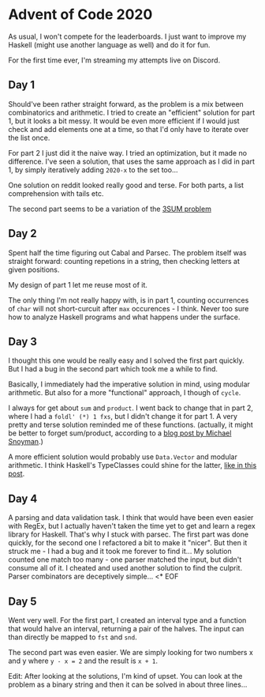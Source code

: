 # Advent of Code 2020

As usual, I won't compete for the leaderboards.
I just want to improve my Haskell (might use another language as well)
and do it for fun.

For the first time ever, I'm streaming my attempts live on Discord.

## Day 1

Should've been rather straight forward, as the problem is a mix between
combinatorics and arithmetic.
I tried to create an "efficient" solution for part 1, but it looks a bit
messy. It would be even more efficient if I would just check and add elements
one at a time, so that I'd only have to iterate over the list once.

For part 2 I just did it the naive way. I tried an optimization,
but it made no difference. I've seen a solution, that uses the same approach
as I did in part 1, by simply iteratively adding `2020-x` to the set too...

One solution on reddit looked really good and terse. For both parts,
a list comprehension with tails etc.

The second part seems to be a variation of the [3SUM problem](https://en.wikipedia.org/wiki/3SUM)

## Day 2

Spent half the time figuring out Cabal and Parsec.
The problem itself was straight forward: counting repetions in a string,
then checking letters at given positions.

My design of part 1 let me reuse most of it.

The only thing I'm not really happy with, is in part 1, counting occurrences
of `char` will not short-curcuit after `max` occurences - I think.
Never too sure how to analyze Haskell programs and what happens under the surface.

## Day 3

I thought this one would be really easy and I solved the first part quickly.
But I had a bug in the second part which took me a while to find.

Basically, I immediately had the imperative solution in mind, using modular
arithmetic. But also for a more "functional" approach, I though of `cycle`.

I always for get about `sum` and `product`. I went back to change that in
part 2, where I had a `foldl' (*) 1 fxs`, but I didn't change it for part 1.
A very pretty and terse solution reminded me of these functions.
(actually, it might be better to forget sum/product, according to a
[blog post by Michael Snoyman](https://www.snoyman.com/blog/2020/10/haskell-bad-parts-1).)

A more efficient solution would probably use `Data.Vector` and modular arithmetic.
I think Haskell's TypeClasses could shine for the latter, [like in this post](https://byorgey.wordpress.com/2020/02/15/competitive-programming-in-haskell-modular-arithmetic-part-1/).

## Day 4

A parsing and data validation task.
I think that would have been even easier with RegEx, but I actually haven't taken
the time yet to get and learn a regex library for Haskell.
That's why I stuck with parsec. The first part was done quickly, for the second
one I refactored a bit to make it "nicer".
But then it struck me - I had a bug and it took me forever to find it...
My solution counted one match too many - one parser matched the input, but didn't
consume all of it. I cheated and used another solution to find the culprit.
Parser combinators are deceptively simple... <* EOF

## Day 5

Went very well. For the first part, I created an interval type and a function
that would halve an interval, returning a pair of the halves.
The input can than directly be mapped to `fst` and `snd`.

The second part was even easier. We are simply looking for two numbers x and y
where `y - x = 2` and the result is `x + 1`.

Edit: After looking at the solutions, I'm kind of upset. You can look at the
problem as a binary string and then it can be solved in about three lines...

